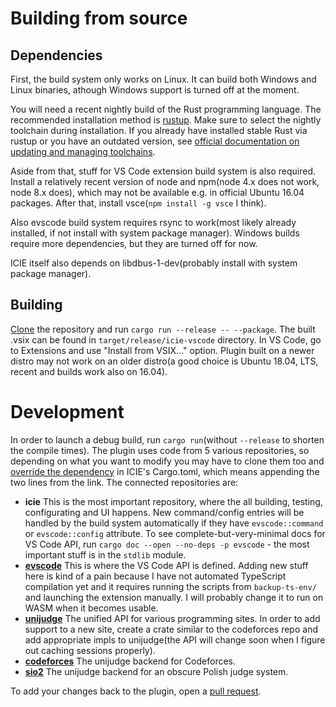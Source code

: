 # Building from source

## Dependencies

First, the build system only works on Linux. It can build both Windows and Linux binaries, athough Windows support is turned off at the moment.

You will need a recent nightly build of the Rust programming language. The recommended installation method is [rustup](https://rustup.rs/). Make sure to select the nightly toolchain during installation. If you already have installed stable Rust via rustup or you have an outdated version, see [official documentation on updating and managing toolchains](https://doc.rust-lang.org/edition-guide/rust-2018/rustup-for-managing-rust-versions.html).

Aside from that, stuff for VS Code extension build system is also required. Install a relatively recent version of node and npm(node 4.x does not work, node 8.x does), which may not be available e.g. in official Ubuntu 16.04 packages. After that, install vsce(`npm install -g vsce` I think).

Also evscode build system requires rsync to work(most likely already installed, if not install with system package manager). Windows builds require more dependencies, but they are turned off for now.

ICIE itself also depends on libdbus-1-dev(probably install with system package manager).

## Building

[Clone](https://help.github.com/en/articles/cloning-a-repository) the repository and run `cargo run --release -- --package`. The built .vsix can be found in `target/release/icie-vscode` directory. In VS Code, go to Extensions and use "Install from VSIX..." option. Plugin built on a newer distro may not work on an older distro(a good choice is Ubuntu 18.04, LTS, recent and builds work also on 16.04).

# Development

In order to launch a debug build, run `cargo run`(without `--release` to shorten the compile times). The plugin uses code from 5 various repositories, so depending on what you want to modify you may have to clone them too and [override the dependency](https://doc.rust-lang.org/cargo/reference/specifying-dependencies.html#overriding-repository-url) in ICIE's Cargo.toml, which means appending the two lines from the link. The connected repositories are:

- **icie** This is the most important repository, where the all building, testing, configurating and UI happens. New command/config entries will be handled by the build system automatically if they have `evscode::command` or `evscode::config` attribute. To see complete-but-very-minimal docs for VS Code API, run `cargo doc --open --no-deps -p evscode` - the most important stuff is in the `stdlib` module.
- [**evscode**](https://github.com/pustaczek/evscode) This is where the VS Code API is defined. Adding new stuff here is kind of a pain because I have not automated TypeScript compilation yet and it requires running the scripts from `backup-ts-env/` and launching the extension manually. I will probably change it to run on WASM when it becomes usable.
- [**unijudge**](https://github.com/pustaczek/unijudge) The unified API for various programming sites. In order to add support to a new site, create a crate similar to the codeforces repo and add appropriate impls to unijudge(the API will change soon when I figure out caching sessions properly).
- [**codeforces**](https://github.com/pustaczek/codeforces) The unijudge backend for Codeforces.
- [**sio2**](https://github.com/pustaczek/sio2) The unijudge backend for an obscure Polish judge system.

To add your changes back to the plugin, open a [pull request](https://help.github.com/en/articles/creating-a-pull-request).
